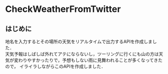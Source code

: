 # CheckWeatherFromTwitter
## はじめに
地名を入力するとその場所の天気をリアルタイムで出力するAPIを作成しました．<br>
天気予報はしばしば外れてアテにならないし，ツーリングに行くにも山の方は天気が変わりやすかったりで，予想もしない雨に見舞われることが多くなってきたので，
イライラしながらこのAPIを作成しました．
